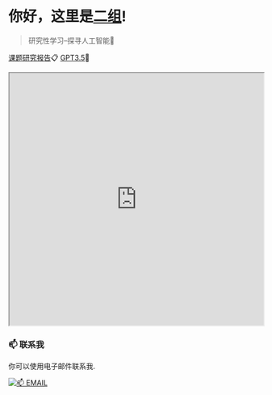 # 你好，这里是[二组](https://2z.cyming.top)! 
  
 > 研究性学习–探寻人工智能📎

[课题研究报告](https://2z.cyming.top/yjx/ai/0)📋
[GPT3.5](https://2z.cyming.top/yjx/ai/app)🤖

<iframe
  src="https://mozilla.github.io/pdf.js/web/viewer.html?file=https://2z.cyming.top/yjx/ai/0/课题研究报告–探寻人工智能.pdf"
  width="100%"
  height="500px"
></iframe>

 ### 📫 联系我 
  
 你可以使用电子邮件联系我. 
  
 [![📫 EMAIL](https://img.shields.io/badge/📫%20EMAIL-c@cyming.top-%2357728B?style=for-the-badge)](mailto:c@cyming.top)
